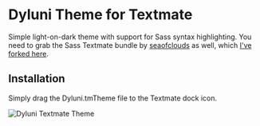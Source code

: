 # Dyluni Theme for Textmate

Simple light-on-dark theme with support for Sass syntax highlighting. You need to grab the Sass Textmate bundle by [seaofclouds](https://github.com/seaofclouds) as well, which [I've forked here](https://github.com/johanbrook/sass-textmate-bundle).

## Installation

Simply drag the Dyluni.tmTheme file to the Textmate dock icon.

![Dyluni Textmate Theme](http://dl.dropbox.com/u/364076/dyluni-textmate-theme.png "")